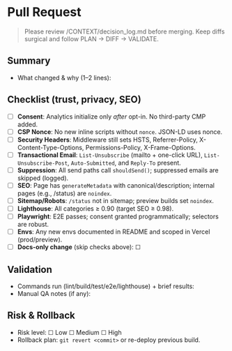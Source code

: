 # Pull Request

> Please review /CONTEXT/decision_log.md before merging. Keep diffs surgical and follow PLAN → DIFF → VALIDATE.

## Summary
- What changed & why (1–2 lines):

## Checklist (trust, privacy, SEO)
- [ ] **Consent**: Analytics initialize only *after* opt-in. No third-party CMP added.  
- [ ] **CSP Nonce**: No new inline scripts without `nonce`. JSON-LD uses nonce.  
- [ ] **Security Headers**: Middleware still sets HSTS, Referrer-Policy, X-Content-Type-Options, Permissions-Policy, X-Frame-Options.  
- [ ] **Transactional Email**: `List-Unsubscribe` (mailto + one-click URL), `List-Unsubscribe-Post`, `Auto-Submitted`, and `Reply-To` present.  
- [ ] **Suppression**: All send paths call `shouldSend()`; suppressed emails are skipped (logged).  
- [ ] **SEO**: Page has `generateMetadata` with canonical/description; internal pages (e.g., /status) are `noindex`.  
- [ ] **Sitemap/Robots**: `/status` not in sitemap; preview builds set `noindex`.  
- [ ] **Lighthouse**: All categories ≥ 0.90 (target SEO ≥ 0.98).  
- [ ] **Playwright**: E2E passes; consent granted programmatically; selectors are robust.  
- [ ] **Envs**: Any new envs documented in README and scoped in Vercel (prod/preview).  
- [ ] **Docs-only change** (skip checks above): ☐

## Validation
- Commands run (lint/build/test/e2e/lighthouse) + brief results:
- Manual QA notes (if any):

## Risk & Rollback
- Risk level: ☐ Low ☐ Medium ☐ High  
- Rollback plan: `git revert <commit>` or re-deploy previous build.
